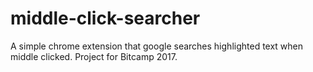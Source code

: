 # middle-click-searcher
A simple chrome extension that google searches highlighted text when middle clicked. Project for Bitcamp 2017.
